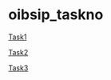 # oibsip_taskno

[Task1](https://aahirmanoj.github.io/oibsip_taskno/Task1/Calculator)

[Task2](https://aahirmanoj.github.io/oibsip_taskno/Task2/Tribute_Page)

[Task3](https://aahirmanoj.github.io/oibsip_taskno/Task3/To_Do_Webapp)
